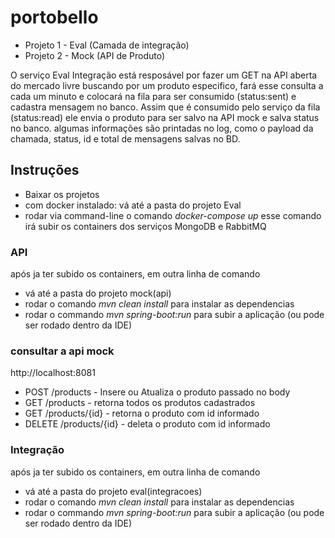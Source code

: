 # portobello
- Projeto 1 - Eval (Camada de integração)
- Projeto 2 - Mock (API de Produto)

O serviço Eval Integração está resposável por fazer um GET na API aberta do mercado livre buscando por um produto especifico,
fará esse consulta a cada um minuto e colocará na fila para ser consumido (status:sent) e cadastra mensagem no banco.
Assim que é consumido pelo serviço da fila (status:read) ele envia o produto para ser salvo na API mock e salva status no banco.
algumas informações são printadas no log, como o payload da chamada, status, id e total de mensagens salvas no BD.

## Instruções
- Baixar os projetos
- com docker instalado: vá até a pasta do projeto Eval
- rodar via command-line o comando _docker-compose up_ 
esse comando irá subir os containers dos serviços MongoDB e RabbitMQ

### API
após ja ter subido os containers, em outra linha de comando
- vá até a pasta do projeto mock(api) 
- rodar o comando _mvn clean install_ para instalar as dependencias
- rodar o commando _mvn spring-boot:run_ para subir a aplicação 
(ou pode ser rodado dentro da IDE)

### consultar a api mock
http://localhost:8081
- POST /products - Insere ou Atualiza o produto passado no body
- GET /products - retorna todos os produtos cadastrados
- GET /products/{id} - retorna o produto com id informado
- DELETE /products/{id} - deleta o produto com id informado

### Integração
após ja ter subido os containers, em outra linha de comando
- vá até a pasta do projeto eval(integracoes) 
- rodar o comando _mvn clean install_ para instalar as dependencias
- rodar o commando _mvn spring-boot:run_ para subir a aplicação 
(ou pode ser rodado dentro da IDE)

